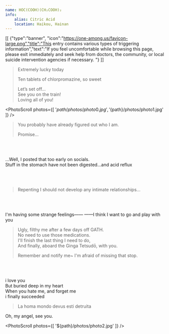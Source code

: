 ```yaml
---
name: HOC(COOH)(CH₂COOH)₂
info:
    alias: Citric Acid
    location: Haikou, Hainan
---
```


[[ {"type":"banner", "icon":"https://one-among.us/favicon-large.png","title":"This entry contains various types of triggering information","text":"If you feel uncomfortable while browsing this page, please exit immediately and seek help from doctors, the community, or local suicide intervention agencies if necessary. "} ]]

> Extremely lucky today
>
> Ten tablets of chlorpromazine, so sweet
>
> Let’s set off...  
> See you on the train!  
> Loving all of you!  

<PhotoScroll photos={[ '${path}/photos/photo0.jpg', '${path}/photos/photo1.jpg' ]} />

> You probably have already figured out who I am.
>
> Promise...  

<br /><br />

...Well, I posted that too early on socials.  
Stuff in the stomach have not been digested...and acid reflux

<br /><br />

> Repenting
> I should not develop any intimate relationships...  

<br /><br />

I'm having some strange feelings——
——I think I want to go and play with you

> Ugly, filthy me after a few days off GATH.  
> No need to use those medications.  
> I'll finish the last thing I need to do,  
> And finally, aboard the Ginga Tetsudō, with you.
>
> Remember and notify me~
> I'm afraid of missing that stop.

<br /><br />

i love you  
But buried deep in my heart  
When you hate me, and forget me  
i finally succeeded  

<div style="min-height: 20vh" />

> La homa mondo devus esti detruita

Oh, my angel,
see you.  

<PhotoScroll photos={[ '${path}/photos/photo2.jpg' ]} />
